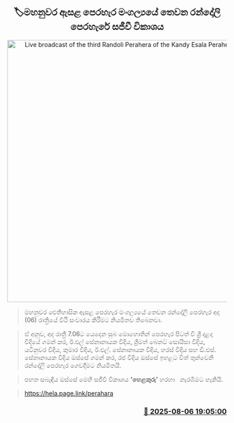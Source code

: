 <p align='center'><b><h2 align='center' title='Live broadcast of the third Randoli Perahera of the Kandy Esala Perahera Festival'>🏷මහනුවර ඇසළ පෙරහැර මංගල්‍යයේ තෙවන රන්දෝලි පෙරහැරේ සජීවී විකාශය</h2></b></p>
<p align='center'><img src='https://helakuru.sgp1.cdn.digitaloceanspaces.com/esana/images/lib/dalada-3rd-randoli-2025.jpg' width='600' alt='Live broadcast of the third Randoli Perahera of the Kandy Esala Perahera Festival'></p>

> මහනුවර ඓතිහාසික ඇසළ පෙරහැර මංගල්‍යයේ තෙවන රන්දෝලි පෙරහැර අද (06) රාත්‍රියේ වීථි සංචාරය කිරීමට නියමිතව තිබෙනවා.

> ඒ අනුව, අද රාත්‍රී 7.06ට යෙදෙන සුබ මොහොතින් පෙරහැර පිටත් වී ශ්‍රී දළදා වීදියේ ගමන් කර, ඊ.එල් සේනානායක වීදිය, ශ්‍රීමත් බෙනට් සොයිසා වීදිය, යටිනුවර වීදිය, කුමාර වීදිය, ඊ.එල්. සේනානායක වීදිය, හරස් වීදිය සහ ඩී.එස්. සේනානායක වීදිය ඔස්සේ ගමන් කර, රජ වීදිය ඔස්සේ ඉහළට විත් තුන්වෙනි රන්දෝලි පෙරහැර ගෙවදීමට නියමිතයි.

> පහත සබැඳිය ඔස්සේ මෙහි සජීවී විකාශය <strong>‘හෙළකුරු’</strong> හරහා   නැරඹීමට හැකියි.

> <a href='https://hela.page.link/perahara'>https://hela.page.link/perahara</a> 



<h3 align='right'><a href='https://www.helakuru.lk/esana/p/112509/'>📅 2025-08-06 19:05:00</a></h3>
